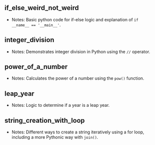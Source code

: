 ## if_else_weird_not_weird
- Notes: Basic python code for if-else logic and explanation of `if __name__ == '__main__'`.

## integer_division
- Notes: Demonstrates integer division in Python using the `//` operator.

## power_of_a_number
- Notes: Calculates the power of a number using the `pow()` function.

## leap_year
- Notes: Logic to determine if a year is a leap year.

## string_creation_with_loop
- Notes: Different ways to create a string iteratively using a for loop, including a more Pythonic way with `join()`.

